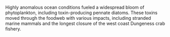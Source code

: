 Highly anomalous ocean conditions fueled a widespread bloom of phytoplankton, including toxin-producing pennate diatoms. These toxins moved through the foodweb with various impacts, including stranded marine mammals and the longest closure of the west coast Dungeness crab fishery.
